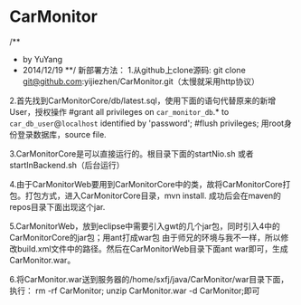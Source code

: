 CarMonitor
==========
/**
* by YuYang 
* 2014/12/19
**/
新部署方法：
1.从github上clone源码: git clone git@github.com:yijiezhen/CarMonitor.git（太慢就采用http协议）

2.首先找到CarMonitorCore/db/latest.sql，使用下面的语句代替原来的新增User，授权操作
#grant all privileges on `car_monitor_db`.* to `car_db_user`@`localhost` identified by 'password';
#flush privileges; 
用root身份登录数据库，source file.

3.CarMonitorCore是可以直接运行的。根目录下面的startNio.sh 或者 startInBackend.sh（后台运行）

4.由于CarMonitorWeb要用到CarMonitorCore中的类，故将CarMonitorCore打包。打包方式，进入CarMonitorCore目录，mvn install.
成功后会在maven的repos目录下面出现这个jar.

5.CarMonitorWeb，放到eclipse中需要引入gwt的几个jar包，同时引入4中的CarMonitorCore的jar包；用ant打成war包
由于师兄的环境与我不一样，所以修改build.xml文件中的路径。然后在CarMonitorWeb目录下面ant war即可，生成CarMonitor.war。

6.将CarMonitor.war送到服务器的/home/sxfj/java/CarMonitor/war目录下面，执行：
rm -rf CarMonitor;
unzip CarMonitor.war -d CarMonitor;即可

